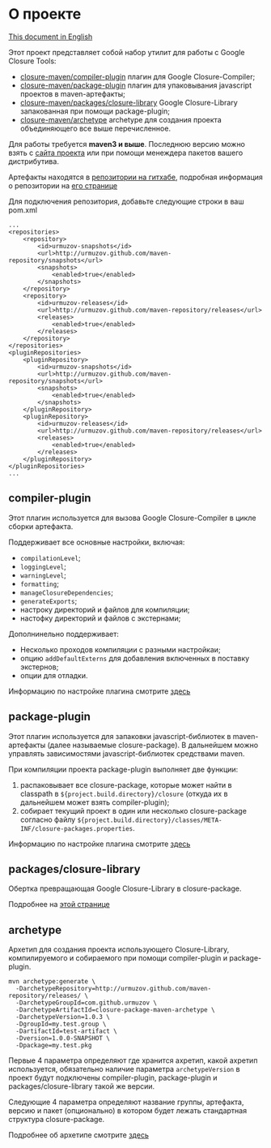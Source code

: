 О проекте
=========

[This document in English](https://github.com/urmuzov/closure-maven/blob/master/README.md)

Этот проект представляет собой набор утилит для работы с Google Closure Tools:

* [closure-maven/compiler-plugin](https://github.com/urmuzov/closure-maven/tree/master/compiler-plugin) плагин для Google Closure-Compiler;
* [closure-maven/package-plugin](https://github.com/urmuzov/closure-maven/tree/master/package-plugin) плагин для упаковывания javascript проектов в maven-артефакты;
* [closure-maven/packages/closure-library](https://github.com/urmuzov/closure-maven/tree/master/packages/closure-library) Google Closure-Library запакованная при помощи package-plugin;
* [closure-maven/archetype](https://github.com/urmuzov/closure-maven/tree/master/archetype) archetype для создания проекта объединяющего все выше перечисленное.

Для работы требуется **maven3 и выше**. Последнюю версию можно взять с [сайта проекта](http://maven.apache.org/download.html) или при помощи менеждера пакетов вашего дистрибутива.

Артефакты находятся в [репозитории на гитхабе](http://urmuzov.github.com/maven-repository), подробная информация о репозитории на [его странице](https://github.com/urmuzov/maven-repository)

Для подключения репозитория, добавьте следующие строки в ваш pom.xml

    ...
    <repositories>
        <repository>
            <id>urmuzov-snapshots</id>
            <url>http://urmuzov.github.com/maven-repository/snapshots</url>
            <snapshots>
                <enabled>true</enabled>
            </snapshots>
        </repository>
        <repository>
            <id>urmuzov-releases</id>
            <url>http://urmuzov.github.com/maven-repository/releases</url>
            <releases>
                <enabled>true</enabled>
            </releases>
        </repository>
    </repositories>
    <pluginRepositories>
        <pluginRepository>
            <id>urmuzov-snapshots</id>
            <url>http://urmuzov.github.com/maven-repository/snapshots</url>
            <snapshots>
                <enabled>true</enabled>
            </snapshots>
        </pluginRepository>
        <pluginRepository>
            <id>urmuzov-releases</id>
            <url>http://urmuzov.github.com/maven-repository/releases</url>
            <releases>
                <enabled>true</enabled>
            </releases>
        </pluginRepository>
    </pluginRepositories>
    ...

compiler-plugin
---------------

Этот плагин используется для вызова Google Closure-Compiler в цикле сборки артефакта.

Поддерживает все основные настройки, включая:

* `compilationLevel`;
* `loggingLevel`;
* `warningLevel`;
* `formatting`;
* `manageClosureDependencies`;
* `generateExports`;
* настроку директорий и файлов для компиляции;
* настофку директорий и файлов с экстернами;

Дополнинельно поддерживает:

* Несколько проходов компиляции с разными настройкаи;
* опцию `addDefaultExterns` для добавления включенных в поставку экстернов;
* опции для отладки.

Информацию по настройке плагина смотрите [здесь](https://github.com/urmuzov/closure-maven/blob/master/compiler-plugin/README.rus.md)

package-plugin
--------------

Этот плагин используется для запаковки javascript-библиотек в maven-артефакты (далее называемые closure-package). В дальнейшем можно управлять зависимостями javascript-библиотек средствами maven.

При компиляции проекта package-plugin выполняет две функции:

1. распаковывает все closure-package, которые может найти в classpath в `${project.build.directory}/closure` (откуда их в дальнейшем может взять compiler-plugin); 
2. собирает текущий проект в один или несколько closure-package согласно файлу `${project.build.directory}/classes/META-INF/closure-packages.properties`.

Информацию по настройке плагина смотрите [здесь](https://github.com/urmuzov/closure-maven/tree/master/package-plugin/README.rus.md)

packages/closure-library
---------------

Обертка превращающая Google Closure-Library в closure-package.

Подробнее на [этой странице](https://github.com/urmuzov/closure-maven/tree/master/packages/closure-library/README.rus.md)

archetype
---------

Архетип для создания проекта использующего Closure-Library, компилируемого и собираемого при помощи compiler-plugin и package-plugin.

    mvn archetype:generate \
      -DarchetypeRepository=http://urmuzov.github.com/maven-repository/releases/ \
      -DarchetypeGroupId=com.github.urmuzov \ 
      -DarchetypeArtifactId=closure-package-maven-archetype \
      -DarchetypeVersion=1.0.3 \
      -DgroupId=my.test.group \
      -DartifactId=test-artifact \
      -Dversion=1.0.0-SNAPSHOT \
      -Dpackage=my.test.pkg
      
Первые 4 параметра определяют где хранится ахретип, какой ахретип используется, обязательно наличие параметра `archetypeVersion` в проект будут подключены compiler-plugin, package-plugin и packages/closure-library такой же версии.
 
Следующие 4 параметра определяют название группы, артефакта, версию и пакет (опционально) в котором будет лежать стандартная структура closure-package.

Подробнее об архетипе смотрите [здесь](https://github.com/urmuzov/closure-maven/tree/master/archetype/README.rus.md)
